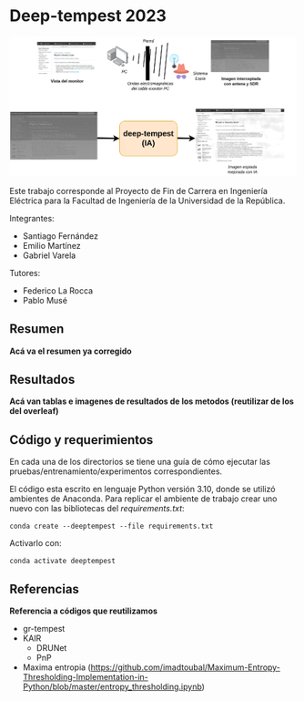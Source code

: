# Deep-tempest 2023

<img src="deep-tempest.png"/>

Este trabajo corresponde al Proyecto de Fin de Carrera en Ingeniería Eléctrica para la Facultad de Ingeniería de la Universidad de la República.

Integrantes:
- Santiago Fernández
- Emilio Martínez
- Gabriel Varela

Tutores:
- Federico La Rocca
- Pablo Musé

## Resumen

**Acá va el resumen ya corregido**

## Resultados
**Acá van tablas e imagenes de resultados de los metodos (reutilizar de los del overleaf)**

## Código y requerimientos

En cada una de los directorios se tiene una guía de cómo ejecutar las pruebas/entrenamiento/experimentos correspondientes. 

El código esta escrito en lenguaje Python versión 3.10, donde se utilizó ambientes de Anaconda. Para replicar el ambiente de trabajo crear uno nuevo con las bibliotecas del _requirements.txt_:

```shell
conda create --deeptempest --file requirements.txt
```

Activarlo con:
```shell
conda activate deeptempest
```

## Referencias

**Referencia a códigos que reutilizamos**
- gr-tempest
- KAIR
    - DRUNet
    - PnP
- Maxima entropia (https://github.com/imadtoubal/Maximum-Entropy-Thresholding-Implementation-in-Python/blob/master/entropy_thresholding.ipynb)